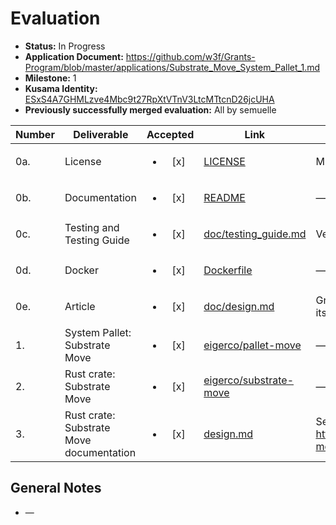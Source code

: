# Evaluation

- **Status:** In Progress
- **Application Document:** https://github.com/w3f/Grants-Program/blob/master/applications/Substrate_Move_System_Pallet_1.md
- **Milestone:** 1
- **Kusama Identity:** [ESxS4A7GHMLzve4Mbc9t27RpXtVTnV3LtcMTtcnD26jcUHA](https://polkascan.io/pre/kusama/account/ESxS4A7GHMLzve4Mbc9t27RpXtVTnV3LtcMTtcnD26jcUHA)
- **Previously successfully merged evaluation:** All by semuelle

| Number | Deliverable | Accepted | Link | Evaluation Notes |
| ------ | ----------- | :------: | ---- |----------------- |
| 0a. | License | <ul><li>[x] </li></ul> | [LICENSE](https://github.com/eigerco/pallet-move/blob/c65bd6668774c76a9a45ab32853a16bc16f08329/LICENSE) | MIT |
| 0b. | Documentation | <ul><li>[x] </li></ul> | [README](https://github.com/eigerco/pallet-move/blob/5c33a115fe6d27ba77f84a52e31c70fb75908b49/README.md) | — |
| 0c. | Testing and Testing Guide | <ul><li>[x] </li></ul> | [doc/testing_guide.md](https://github.com/eigerco/pallet-move/blob/5c33a115fe6d27ba77f84a52e31c70fb75908b49/doc/testing_guide.md) | Very thorough testing guide |
| 0d. | Docker | <ul><li>[x] </li></ul> | [Dockerfile](https://github.com/eigerco/pallet-move/blob/5c33a115fe6d27ba77f84a52e31c70fb75908b49/Dockerfile) | — |
| 0e. | Article | <ul><li>[x] </li></ul> | [doc/design.md](https://github.com/eigerco/pallet-move/blob/5c33a115fe6d27ba77f84a52e31c70fb75908b49/doc/design.md) | Great doc with overview of Move, its forks and changes required. |
| 1. | System Pallet: Substrate Move | <ul><li>[x] </li></ul> | [eigerco/pallet-move](https://github.com/eigerco/pallet-move/tree/5c33a115fe6d27ba77f84a52e31c70fb75908b49) | — |
| 2. | Rust crate: Substrate Move | <ul><li>[x] </li></ul> | [eigerco/substrate-move](https://github.com/eigerco/substrate-move/tree/87127026c39063caa36f1643227d5285c794aa79) | — |
| 3. | Rust crate: Substrate Move documentation | <ul><li>[x] </li></ul> | [design.md](https://github.com/eigerco/pallet-move/blob/5c33a115fe6d27ba77f84a52e31c70fb75908b49/doc/design.md#the-proposed-architecture-solution) | See also https://github.com/eigerco/pallet-move/issues |


## General Notes

- —
